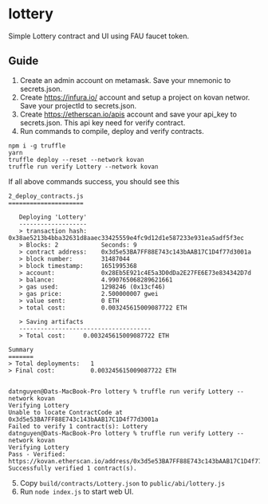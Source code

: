# lottery
Simple Lottery contract and UI using FAU faucet token.
## Guide
1. Create an admin account on metamask. Save your mnemonic to secrets.json.
2. Create https://infura.io/ account and setup a project on kovan networ. Save your projectId  to secrets.json.
3. Create https://etherscan.io/apis account and save your api_key to secrets.json. This api key need for verify contract.
4. Run commands to compile, deploy and verify contracts.
```
npm i -g truffle
yarn
truffle deploy --reset --network kovan
truffle run verify Lottery --network kovan
```
If all above commands success, you should see this
```
2_deploy_contracts.js
=====================

   Deploying 'Lottery'
   -------------------
   > transaction hash:    0x38ae5213b4bba32631d8aaec33425559e4fc9d12d1e587233e931ea5adf5f3ec
   > Blocks: 2            Seconds: 9
   > contract address:    0x3d5e53BA7FF88E743c143bAAB17C1D4f77d3001a
   > block number:        31487044
   > block timestamp:     1651995368
   > account:             0x28Eb5E921c4E5a3D0dDa2E27FE6E73e834342D7d
   > balance:             4.990765068289621661
   > gas used:            1298246 (0x13cf46)
   > gas price:           2.500000007 gwei
   > value sent:          0 ETH
   > total cost:          0.003245615009087722 ETH

   > Saving artifacts
   -------------------------------------
   > Total cost:     0.003245615009087722 ETH

Summary
=======
> Total deployments:   1
> Final cost:          0.003245615009087722 ETH


datnguyen@Dats-MacBook-Pro lottery % truffle run verify Lottery --network kovan
Verifying Lottery
Unable to locate ContractCode at 0x3d5e53BA7FF88E743c143bAAB17C1D4f77d3001a
Failed to verify 1 contract(s): Lottery
datnguyen@Dats-MacBook-Pro lottery % truffle run verify Lottery --network kovan
Verifying Lottery
Pass - Verified: https://kovan.etherscan.io/address/0x3d5e53BA7FF88E743c143bAAB17C1D4f77d3001a#code
Successfully verified 1 contract(s).
```

5. Copy `build/contracts/Lottery.json` to `public/abi/lottery.js`
6. Run `node index.js` to start web UI.
